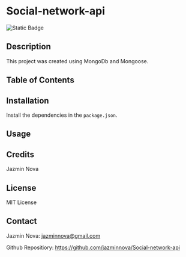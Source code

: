 # Social-network-api

![Static Badge](https://img.shields.io/badge/license-MIT-blue)

## Description

This project was created using MongoDb and Mongoose.

## Table of Contents

## Installation

Install the dependencies in the `package.json`.

## Usage

## Credits

Jazmin Nova

## License

MIT License

## Contact

Jazmin Nova: jazminnova@gmail.com

Github Repositiory: https://github.com/jazminnova/Social-network-api

```

```
